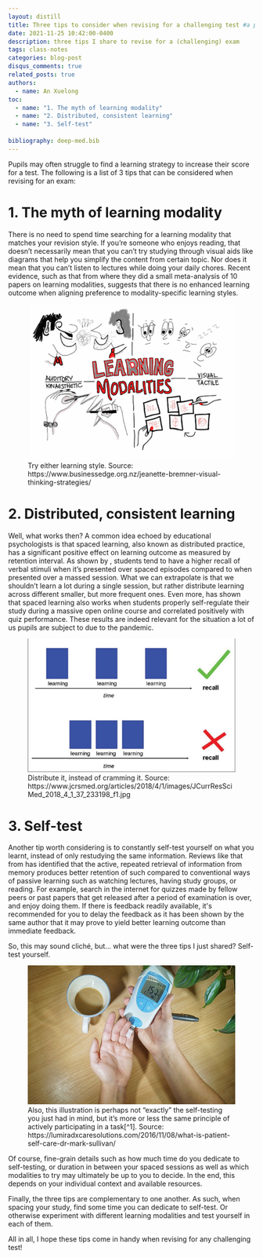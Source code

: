 ```yaml
---
layout: distill
title: Three tips to consider when revising for a challenging test #a post with table of contents on a sidebar
date: 2021-11-25 10:42:00-0400
description: three tips I share to revise for a (challenging) exam
tags: class-notes
categories: blog-post
disqus_comments: true
related_posts: true
authors:
  - name: An Xuelong
toc:
  - name: "1. The myth of learning modality"
  - name: "2. Distributed, consistent learning"
  - name: "3. Self-test"

bibliography: deep-med.bib
---
```



Pupils may often struggle to find a learning strategy to increase their score for a test. The following is a list of 3 tips that can be considered when revising for an exam:


# 1. The myth of learning modality

There is no need to spend time searching for a learning modality that matches your revision style. If you’re someone who enjoys reading, that doesn’t necessarily mean that you can’t try studying through visual aids like diagrams that help you simplify the content from certain topic. Nor does it mean that you can’t listen to lectures while doing your daily chores. Recent evidence, such as that from <d-cite key="aslaksen_2018_the"></d-cite> where they did a small meta-analysis of 10 papers on learning modalities, suggests that there is no enhanced learning outcome when aligning preference to modality-specific learning styles.

<figure>
  <img src="/assets/img/learning-modality.png" alt="Figure couldn't load due to an unknown error. Sorry.">
  <figcaption>
Try either learning style. Source: https://www.businessedge.org.nz/jeanette-bremner-visual-thinking-strategies/

  </figcaption>
</figure>

# 2. Distributed, consistent learning

Well, what works then? A common idea echoed by educational psychologists is that spaced learning, also known as distributed practice, has a significant positive effect on learning outcome as measured by retention interval. As shown by <d-cite key="cepeda_2006_distributed, janiszewski_2003_a"></d-cite>, students tend to have a higher recall of verbal stimuli when it’s presented over spaced episodes compared to when presented over a massed session. What we can extrapolate is that we shouldn’t learn a lot during a single session, but rather distribute learning across different smaller, but more frequent ones. Even more, <d-cite key="carvalho_2020_selfregulated"></d-cite> has shown that spaced learning also works when students properly self-regulate their study during a massive open online course and correlated positively with quiz performance. These results are indeed relevant for the situation a lot of us pupils are subject to due to the pandemic. 

<figure>
  <img src="/assets/img/dist-learning.jpg" alt="Figure couldn't load due to an unknown error. Sorry.">
  <figcaption>
Distribute it, instead of cramming it. Source: 
https://www.jcrsmed.org/articles/2018/4/1/images/JCurrResSciMed_2018_4_1_37_233198_f1.jpg
  </figcaption>
</figure>


 
# 3. Self-test

Another tip worth considering is to constantly self-test yourself on what you learnt, instead of only restudying the same information. Reviews like that from <d-cite key="roediger_2011_the"></d-cite> has identified that the active, repeated retrieval of information from memory produces better retention of such compared to conventional ways of passive learning such as watching lectures, having study groups, or reading. For example, search in the internet for quizzes made by fellow peers or past papers that get released after a period of examination is over, and enjoy doing them. If there is feedback readily available, it's recommended for you to delay the feedback as it has been shown by the same author <d-cite key="roediger_2011_the"></d-cite> that it may prove to yield better learning outcome than immediate feedback. 


So, this may sound cliché, but... what were the three tips I just shared? Self-test yourself. 

<figure>
  <img src="/assets/img/joke-self-test.jpg" alt="Figure couldn't load due to an unknown error. Sorry.">
  <figcaption >
  Also, this illustration is perhaps not “exactly” the self-testing you just had in mind, but it’s more or less the same principle of actively participating in a task[^1]. Source: https://lumiradxcaresolutions.com/2016/11/08/what-is-patient-self-care-dr-mark-sullivan/
  </figcaption>
</figure>



Of course, fine-grain details such as how much time do you dedicate to self-testing, or duration in between your spaced sessions as well as which modalities to try may ultimately be up to you to decide. In the end, this depends on your individual context and available resources. 

Finally, the three tips are complementary to one another. As such, when spacing your study, find some time you can dedicate to self-test. Or otherwise experiment with different learning modalities and test yourself in each of them. 

All in all, I hope these tips come in handy when revising for any challenging test!


[^1]: Speaking of such, actively participating in monitoring your health is an idea worth thinking through for the future of medicine. 



<!-- 
This post shows how to add a table of contents as a sidebar.

## Adding a Table of Contents

To add a table of contents to a post as a sidebar, simply add
```yml
toc:
  sidebar: left
```
to the front matter of the post. The table of contents will be automatically generated from the headings in the post. If you wish to display the sidebar to the right, simply change `left` to `right`.

### Example of Sub-Heading 1

Jean shorts raw denim Vice normcore, art party High Life PBR skateboard stumptown vinyl kitsch. Four loko meh 8-bit, tousled banh mi tilde forage Schlitz dreamcatcher twee 3 wolf moon. Chambray asymmetrical paleo salvia, sartorial umami four loko master cleanse drinking vinegar brunch. <a href="https://www.pinterest.com">Pinterest</a> DIY authentic Schlitz, hoodie Intelligentsia butcher trust fund brunch shabby chic Kickstarter forage flexitarian. Direct trade <a href="https://en.wikipedia.org/wiki/Cold-pressed_juice">cold-pressed</a> meggings stumptown plaid, pop-up taxidermy. Hoodie XOXO fingerstache scenester Echo Park. Plaid ugh Wes Anderson, freegan pug selvage fanny pack leggings pickled food truck DIY irony Banksy.

### Example of another Sub-Heading 1

Jean shorts raw denim Vice normcore, art party High Life PBR skateboard stumptown vinyl kitsch. Four loko meh 8-bit, tousled banh mi tilde forage Schlitz dreamcatcher twee 3 wolf moon. Chambray asymmetrical paleo salvia, sartorial umami four loko master cleanse drinking vinegar brunch. <a href="https://www.pinterest.com">Pinterest</a> DIY authentic Schlitz, hoodie Intelligentsia butcher trust fund brunch shabby chic Kickstarter forage flexitarian. Direct trade <a href="https://en.wikipedia.org/wiki/Cold-pressed_juice">cold-pressed</a> meggings stumptown plaid, pop-up taxidermy. Hoodie XOXO fingerstache scenester Echo Park. Plaid ugh Wes Anderson, freegan pug selvage fanny pack leggings pickled food truck DIY irony Banksy.

## Customizing Your Table of Contents
{:data-toc-text="Customizing"}

If you want to learn more about how to customize the table of contents of your sidebar, you can check the [bootstrap-toc](https://afeld.github.io/bootstrap-toc/) documentation. Notice that you can even customize the text of the heading that will be displayed on the sidebar.

### Example of Sub-Heading 2

Jean shorts raw denim Vice normcore, art party High Life PBR skateboard stumptown vinyl kitsch. Four loko meh 8-bit, tousled banh mi tilde forage Schlitz dreamcatcher twee 3 wolf moon. Chambray asymmetrical paleo salvia, sartorial umami four loko master cleanse drinking vinegar brunch. <a href="https://www.pinterest.com">Pinterest</a> DIY authentic Schlitz, hoodie Intelligentsia butcher trust fund brunch shabby chic Kickstarter forage flexitarian. Direct trade <a href="https://en.wikipedia.org/wiki/Cold-pressed_juice">cold-pressed</a> meggings stumptown plaid, pop-up taxidermy. Hoodie XOXO fingerstache scenester Echo Park. Plaid ugh Wes Anderson, freegan pug selvage fanny pack leggings pickled food truck DIY irony Banksy.

### Example of another Sub-Heading 2

Jean shorts raw denim Vice normcore, art party High Life PBR skateboard stumptown vinyl kitsch. Four loko meh 8-bit, tousled banh mi tilde forage Schlitz dreamcatcher twee 3 wolf moon. Chambray asymmetrical paleo salvia, sartorial umami four loko master cleanse drinking vinegar brunch. <a href="https://www.pinterest.com">Pinterest</a> DIY authentic Schlitz, hoodie Intelligentsia butcher trust fund brunch shabby chic Kickstarter forage flexitarian. Direct trade <a href="https://en.wikipedia.org/wiki/Cold-pressed_juice">cold-pressed</a> meggings stumptown plaid, pop-up taxidermy. Hoodie XOXO fingerstache scenester Echo Park. Plaid ugh Wes Anderson, freegan pug selvage fanny pack leggings pickled food truck DIY irony Banksy. 
-->
